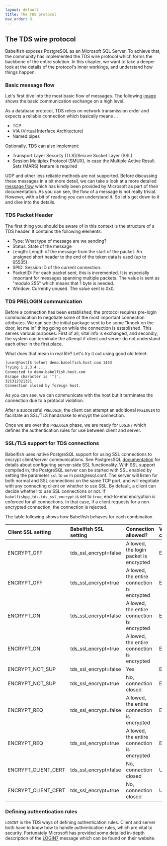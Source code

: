 ```yaml
---
layout: default
title: The TDS protocol
nav_order: 8
---
```


## The TDS wire protocol

Babelfish exposes PostgreSQL as an Microsoft SQL Server. To achieve that, the community has
implemented the TDS wire protocol which forms the backbone of the entire solution.
In this chapter, we want to take a deeper look at the details of the protocol's
inner workings, and understand how things happen.

### Basic message flow

Let's first dive into the most basic flow of messages.
The following [image](https://docs.microsoft.com/en-us/openspecs/windows_protocols/ms-tds/ms-tds_files/image001.png) shows the
basic communication exchange on a high level.

As a database protocol, TDS relies on network transmission order and expects a
reliable connection which basically means ...

- TCP
- VIA (Virtual Interface Architecture)
- Named pipes

Optionally, TDS can also implement:

- Transport Layer Security (TLS)/Secure Socket Layer (SSL)
- Session Multiplex Protocol (SMUX), in case the Multiple Active Result Sets
  (MARS) feature is required

UDP and other less reliable methods are not supported.
Before discussing these messages in a bit more detail, we can take a look at a
more detailed [message
flow](https://docs.microsoft.com/en-us/openspecs/windows_protocols/ms-tds/ms-tds_files/image008.png)
which has kindly been provided by Microsoft as part of their documentation. As
you can see, the flow of a message is not really trivial. However, with a bit of 
reading you can understand it. So let's get down to it and dive into the details.


### TDS Packet Header

The first thing you should be aware of in this context is the structure of a TDS
header. It contains the following elements:

- Type: What type of message are we sending?
- Status: State of the message
- Length: Length of the message from the start of the packet. An unsigned short
  header to the end of the token data is used (up to 65535).
- SPID: Session ID of the current connection.
- PacketID: For each packet sent, this is incremented. It is especially important
  for messages spanning multiple packets. The value is sent as "modulo 255"
  which means that 1 byte is needed.
- Window: Currently unused. The value sent is 0x0.


### TDS PRELOGIN communication

Before a connection has been established, the protocol requires pre-login
communication to negotiate some of the most important connection attributes. We
can see the initial package sent to be some "knock on the door, let me in" thing
going on while the connection is established. This serves various purposes:
First of all, vital info is exchanged, and secondly, the system can terminate the
attempt if client and server do not understand each other in the first place. 

What does that mean in real life? Let's try it out using good old telnet:

```bash
[user@host]$ telnet demo.babelfish.host.com 1433
Trying 1.2.3.4 ...
Connected to demo.babelfish.host.com
Escape character is '^]'.
321312321321
Connection closed by foreign host.
```

As you can see, we can communicate with the host but it terminates the
connection due to a protocol violation.

After a successful <code>PRELOGIN</code>, the client can attempt an additional 
<code>PRELOGIN</code> to facilitate an SSL/TLS handshake to encypt the connection.

Once we are over the <code>PRELOGIN</code> phase, we are ready for 
<code>LOGIN7</code> which defines the authentication rules for use 
between client and server.

### SSL/TLS support for TDS connections

Babelfish uses native PostgreSQL support for using SSL connections to encrypt client/server communications. See PostgresSQL [documentation](https://www.postgresql.org/docs/13/ssl-tcp.html#SSL-SETUP) for details about configuring server-side SSL functionality.
With SSL support compiled in, the PostgreSQL server can be started with SSL enabled by setting the parameter <code>ssl</code> to <code>on</code> in postgresql.conf. The server will listen for both normal and SSL connections on the same TCP port, and will negotiate with any connecting client on whether to use SSL. By default, a client can decide whether to use SSL connections or not. If <code>babelfishpg_tds.tds_ssl_encrypt</code> is set to <code>true</code>, end-to-end encryption is enforced for all connections. In that case, if a client requests for a non-encrypted connection, the connection is rejected.

The table following shows how Babelfish behaves for each combination.

| Client SSL setting   | Babelfish SSL setting | Connection allowed?                         | Value returned to client |
|:---------------------|:----------------------|:--------------------------------------------|:-------------------------|
| ENCRYPT_OFF          | tds_ssl_encrypt=false | Allowed, the login packet is encrypted      | ENCRYPT_OFF              |
| ENCRYPT_OFF          | tds_ssl_encrypt=true  | Allowed, the entire connection is encrypted | ENCRYPT_REQ              |
| ENCRYPT_ON           | tds_ssl_encrypt=false | Allowed, the entire connection is encrypted | ENCRYPT_ON               |
| ENCRYPT_ON           | tds_ssl_encrypt=true  | Allowed, the entire connection is encrypted | ENCRYPT_ON               |
| ENCRYPT_NOT_SUP      | tds_ssl_encrypt=false | Yes                                         | ENCRYPT_NOT_SUP          |
| ENCRYPT_NOT_SUP      | tds_ssl_encrypt=true  | No, connection closed                       | ENCRYPT_REQ              |
| ENCRYPT_REQ          | tds_ssl_encrypt=false | Allowed, the entire connection is encrypted | ENCRYPT_ON               |
| ENCRYPT_REQ          | tds_ssl_encrypt=true  | Allowed, the entire connection is encrypted | ENCRYPT_ON               |
| ENCRYPT_CLIENT_CERT  | tds_ssl_encrypt=false | No, connection closed                       | Unsupported              |
| ENCRYPT_CLIENT_CERT  | tds_ssl_encrypt=true  | No, connection closed                       | Unsupported              |

### Defining authentication rules

<code>LOGIN7</code> is the TDS ways of defining authentication rules. 
Client and server both have to know how to handle authentication rules, which are vital to security.
Fortunately Microsoft has provided some detailed in-depth description of the
[LOGIN7](https://docs.microsoft.com/en-us/openspecs/windows_protocols/ms-tds/773a62b6-ee89-4c02-9e5e-344882630aac)
message which can be found on their website.
